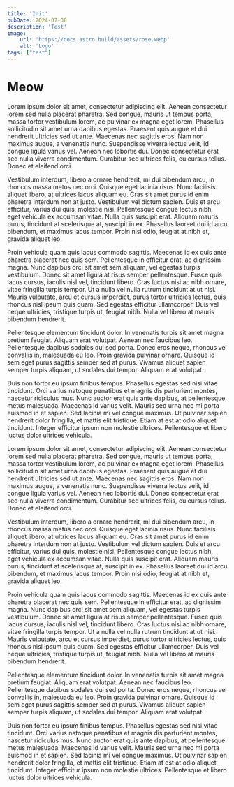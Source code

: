 ```yaml
---
title: 'Init'
pubDate: 2024-07-08
description: 'Test'
image:
    url: 'https://docs.astro.build/assets/rose.webp'
    alt: 'Logo'
tags: ["test"]
---
```


# Meow

Lorem ipsum dolor sit amet, consectetur adipiscing elit. Aenean consectetur lorem sed nulla placerat pharetra. Sed congue, mauris ut tempus porta, massa tortor vestibulum lorem, ac pulvinar ex magna eget lorem. Phasellus sollicitudin sit amet urna dapibus egestas. Praesent quis augue et dui hendrerit ultricies sed ut ante. Maecenas nec sagittis eros. Nam non maximus augue, a venenatis nunc. Suspendisse viverra lectus velit, id congue ligula varius vel. Aenean nec lobortis dui. Donec consectetur erat sed nulla viverra condimentum. Curabitur sed ultrices felis, eu cursus tellus. Donec et eleifend orci.

Vestibulum interdum, libero a ornare hendrerit, mi dui bibendum arcu, in rhoncus massa metus nec orci. Quisque eget lacinia risus. Nunc facilisis aliquet libero, at ultrices lacus aliquam eu. Cras sit amet purus id enim pharetra interdum non at justo. Vestibulum vel dictum sapien. Duis et arcu efficitur, varius dui quis, molestie nisi. Pellentesque congue lectus nibh, eget vehicula ex accumsan vitae. Nulla quis suscipit erat. Aliquam mauris purus, tincidunt at scelerisque at, suscipit in ex. Phasellus laoreet dui id arcu bibendum, et maximus lacus tempor. Proin nisi odio, feugiat at nibh et, gravida aliquet leo.

Proin vehicula quam quis lacus commodo sagittis. Maecenas id ex quis ante pharetra placerat nec quis sem. Pellentesque in efficitur erat, ac dignissim magna. Nunc dapibus orci sit amet sem aliquam, vel egestas turpis vestibulum. Donec sit amet ligula at risus semper pellentesque. Fusce quis lacus cursus, iaculis nisl vel, tincidunt libero. Cras luctus nisi ac nibh ornare, vitae fringilla turpis tempor. Ut a nulla vel nulla rutrum tincidunt at ut nisi. Mauris vulputate, arcu et cursus imperdiet, purus tortor ultricies lectus, quis rhoncus nisl ipsum quis quam. Sed egestas efficitur ullamcorper. Duis vel neque ultricies, tristique turpis ut, feugiat nibh. Nulla vel libero at mauris bibendum hendrerit.

Pellentesque elementum tincidunt dolor. In venenatis turpis sit amet magna pretium feugiat. Aliquam erat volutpat. Aenean nec faucibus leo. Pellentesque dapibus sodales dui sed porta. Donec eros neque, rhoncus vel convallis in, malesuada eu leo. Proin gravida pulvinar ornare. Quisque id sem eget purus sagittis semper sed at purus. Vivamus aliquet sapien semper turpis aliquam, ut sodales dui tempor. Aliquam erat volutpat.

Duis non tortor eu ipsum finibus tempus. Phasellus egestas sed nisi vitae tincidunt. Orci varius natoque penatibus et magnis dis parturient montes, nascetur ridiculus mus. Nunc auctor erat quis ante dapibus, at pellentesque metus malesuada. Maecenas id varius velit. Mauris sed urna nec mi porta euismod in et sapien. Sed lacinia mi vel congue maximus. Ut pulvinar sapien hendrerit dolor fringilla, et mattis elit tristique. Etiam at est at odio aliquet tincidunt. Integer efficitur ipsum non molestie ultrices. Pellentesque et libero luctus dolor ultrices vehicula.

Lorem ipsum dolor sit amet, consectetur adipiscing elit. Aenean consectetur lorem sed nulla placerat pharetra. Sed congue, mauris ut tempus porta, massa tortor vestibulum lorem, ac pulvinar ex magna eget lorem. Phasellus sollicitudin sit amet urna dapibus egestas. Praesent quis augue et dui hendrerit ultricies sed ut ante. Maecenas nec sagittis eros. Nam non maximus augue, a venenatis nunc. Suspendisse viverra lectus velit, id congue ligula varius vel. Aenean nec lobortis dui. Donec consectetur erat sed nulla viverra condimentum. Curabitur sed ultrices felis, eu cursus tellus. Donec et eleifend orci.

Vestibulum interdum, libero a ornare hendrerit, mi dui bibendum arcu, in rhoncus massa metus nec orci. Quisque eget lacinia risus. Nunc facilisis aliquet libero, at ultrices lacus aliquam eu. Cras sit amet purus id enim pharetra interdum non at justo. Vestibulum vel dictum sapien. Duis et arcu efficitur, varius dui quis, molestie nisi. Pellentesque congue lectus nibh, eget vehicula ex accumsan vitae. Nulla quis suscipit erat. Aliquam mauris purus, tincidunt at scelerisque at, suscipit in ex. Phasellus laoreet dui id arcu bibendum, et maximus lacus tempor. Proin nisi odio, feugiat at nibh et, gravida aliquet leo.

Proin vehicula quam quis lacus commodo sagittis. Maecenas id ex quis ante pharetra placerat nec quis sem. Pellentesque in efficitur erat, ac dignissim magna. Nunc dapibus orci sit amet sem aliquam, vel egestas turpis vestibulum. Donec sit amet ligula at risus semper pellentesque. Fusce quis lacus cursus, iaculis nisl vel, tincidunt libero. Cras luctus nisi ac nibh ornare, vitae fringilla turpis tempor. Ut a nulla vel nulla rutrum tincidunt at ut nisi. Mauris vulputate, arcu et cursus imperdiet, purus tortor ultricies lectus, quis rhoncus nisl ipsum quis quam. Sed egestas efficitur ullamcorper. Duis vel neque ultricies, tristique turpis ut, feugiat nibh. Nulla vel libero at mauris bibendum hendrerit.

Pellentesque elementum tincidunt dolor. In venenatis turpis sit amet magna pretium feugiat. Aliquam erat volutpat. Aenean nec faucibus leo. Pellentesque dapibus sodales dui sed porta. Donec eros neque, rhoncus vel convallis in, malesuada eu leo. Proin gravida pulvinar ornare. Quisque id sem eget purus sagittis semper sed at purus. Vivamus aliquet sapien semper turpis aliquam, ut sodales dui tempor. Aliquam erat volutpat.

Duis non tortor eu ipsum finibus tempus. Phasellus egestas sed nisi vitae tincidunt. Orci varius natoque penatibus et magnis dis parturient montes, nascetur ridiculus mus. Nunc auctor erat quis ante dapibus, at pellentesque metus malesuada. Maecenas id varius velit. Mauris sed urna nec mi porta euismod in et sapien. Sed lacinia mi vel congue maximus. Ut pulvinar sapien hendrerit dolor fringilla, et mattis elit tristique. Etiam at est at odio aliquet tincidunt. Integer efficitur ipsum non molestie ultrices. Pellentesque et libero luctus dolor ultrices vehicula.